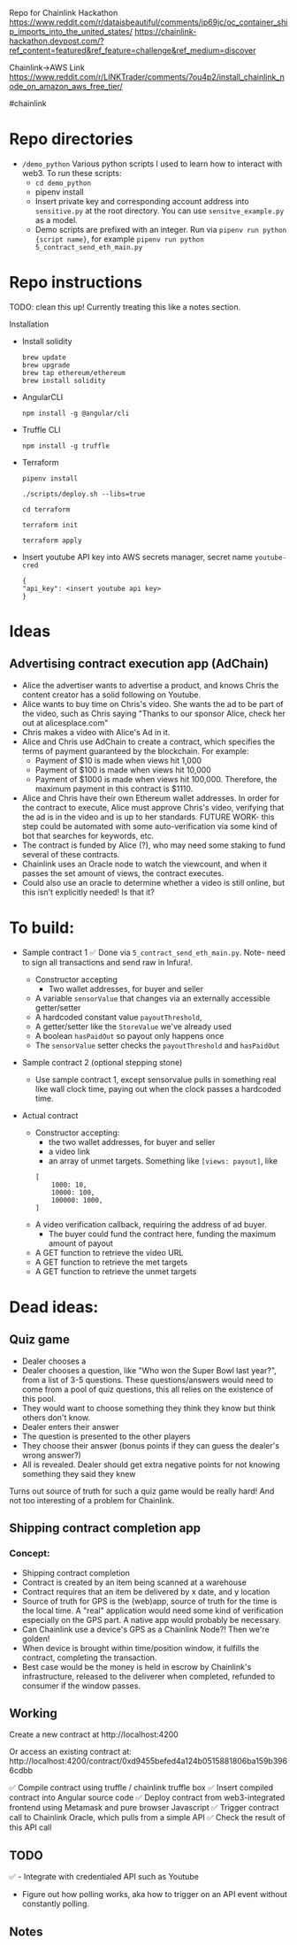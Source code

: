 
Repo for Chainlink Hackathon 
https://www.reddit.com/r/dataisbeautiful/comments/ip69jc/oc_container_ship_imports_into_the_united_states/
https://chainlink-hackathon.devpost.com/?ref_content=featured&ref_feature=challenge&ref_medium=discover

Chainlink->AWS Link
https://www.reddit.com/r/LINKTrader/comments/7ou4p2/install_chainlink_node_on_amazon_aws_free_tier/

#chainlink

# Repo directories
- `/demo_python` Various python scripts I used to learn how to interact with web3. To run these scripts:
    - `cd demo_python`
    - pipenv install
    - Insert private key and corresponding account address into `sensitive.py` at the root directory. You can use `sensitve_example.py` as a model.
    - Demo scripts are prefixed with an integer. Run via `pipenv run python {script name}`, for example `pipenv run python 5_contract_send_eth_main.py`
# Repo instructions
TODO: clean this up! Currently treating this like a notes section.

Installation

- Install solidity 
    ```Solidity compiler 
    brew update
    brew upgrade
    brew tap ethereum/ethereum
    brew install solidity
    ```

-  AngularCLI 
    ```
    npm install -g @angular/cli 
    ```
- Truffle CLI 
    ```
    npm install -g truffle
    ```

- Terraform
    ```
    pipenv install
    ```
    ```
    ./scripts/deploy.sh --libs=true
    ```
    ```
    cd terraform
    ```
    ```
    terraform init
    ```
    ```
    terraform apply
    ```
- Insert youtube API key into AWS secrets manager, secret name `youtube-cred`
    ```
    {
    "api_key": <insert youtube api key>
    }
    ```
# Ideas
## Advertising contract execution app (AdChain)
- Alice the advertiser wants to advertise a product, and knows Chris the content creator has a solid following on Youtube.
- Alice wants to buy time on Chris's video. She wants the ad to be part of the video, such as 
Chris saying "Thanks to our sponsor Alice, check her out at alicesplace.com"
- Chris makes a video with Alice's Ad in it.
- Alice and Chris use AdChain to create a contract, which specifies the terms of payment guaranteed by the blockchain. For example:
    - Payment of $10 is made when views hit 1,000
    - Payment of $100 is made when views hit 10,000
    - Payment of $1000 is made when views hit 100,000. Therefore, the maximum payment in this contract is $1110.
- Alice and Chris have their own Ethereum wallet addresses. In order for the contract to execute, Alice must approve 
Chris's video, verifying that the ad is in the video and is up to her standards. FUTURE WORK- this step could be automated
with some auto-verification via some kind of bot that searches for keywords, etc.
- The contract is funded by Alice (?), who may need some staking to fund several of these contracts.
- Chainlink uses an Oracle node to watch the viewcount, and when it passes the set amount of views, the contract executes.
- Could also use an oracle to determine whether a video is still online, but this isn't explicitly needed!
Is that it?

# To build:

- Sample contract 1 
✅ Done via `5_contract_send_eth_main.py`. Note- need to sign all transactions and send raw in Infura!.
    - Constructor accepting
        - Two wallet addresses, for buyer and seller
    - A variable `sensorValue` that changes via an externally accessible getter/setter
    - A hardcoded constant value `payoutThreshold`, 
    - A getter/setter like the `StoreValue` we've already used
    - A boolean `hasPaidOut` so payout only happens once
    - The `sensorValue` setter checks the `payoutThreshold` and `hasPaidOut` 

- Sample contract 2 (optional stepping stone)
    - Use sample contract 1, except sensorvalue pulls in something real like wall clock time, paying out when
    the clock passes a hardcoded time.

- Actual contract
    - Constructor accepting:
        - the two wallet addresses, for buyer and seller
        - a video link
        - an array of unmet targets. Something like `[views: payout]`, like
        ```
        [
            1000: 10,
            10000: 100,
            100000: 1000,
        ]
        ```
    - A video verification callback, requiring the address of ad buyer. 
        - The buyer could fund the contract here, funding the maximum amount of payout
    - A GET function to retrieve the video URL
    - A GET function to retrieve the met targets
    - A GET function to retrieve the unmet targets





# Dead ideas:
## Quiz game
- Dealer chooses a
- Dealer chooses a question, like "Who won the Super Bowl last year?", from a list of 3-5 questions. These questions/answers would need to come from a pool of quiz questions, this all relies on the existence of this pool.
- They would want to choose something they think they know but think others don't know.
- Dealer enters their answer
- The question is presented to the other players
- They choose their answer (bonus points if they can guess the dealer's wrong answer?)
- All is revealed. Dealer should get extra negative points for not knowing something they said they knew

Turns out source of truth for such a quiz game would be really hard! And not too interesting of a problem for Chainlink.

## Shipping contract completion app
### Concept:
- Shipping contract completion
- Contract is created by an item being scanned at a warehouse
- Contract requires that an item be delivered by x date, and y location
- Source of truth for GPS is the (web)app, source of truth for the time is the local time. A "real" application would need some kind of verification especially on the GPS part. A native app would probably be necessary.
- Can Chainlink use a device's GPS as a Chainlink Node?! Then we're golden!
- When device is brought within time/position window, it fulfills the contract, completing the transaction.
- Best case would be the money is held in escrow by Chainlink's infrastructure, released to the deliverer when completed, refunded to consumer if the window passes.


## Working 
Create a new contract at 
http://localhost:4200

Or access an existing contract at:
http://localhost:4200/contract/0xd9455befed4a124b0515881806ba159b3966cdbb

✅ Compile contract using truffle / chainlink truffle box
✅ Insert compiled contract into Angular source code
✅ Deploy contract from web3-integrated frontend using Metamask and pure browser Javascript
✅ Trigger contract call to Chainlink Oracle, which pulls from a simple API
✅ Check the result of this API call

## TODO
✅ - Integrate with credentialed API such as Youtube
- Figure out how polling works, aka how to trigger on an API event without constantly polling.

## Notes
